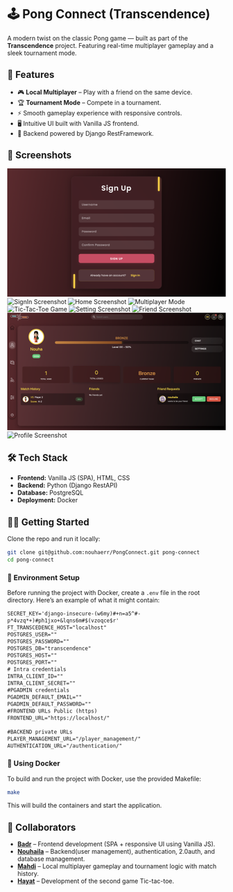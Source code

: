 # 🕹️ Pong Connect (Transcendence)

A modern twist on the classic Pong game — built as part of the **Transcendence** project. Featuring real-time multiplayer gameplay and a sleek tournament mode.

## 🚀 Features

- 🎮 **Local Multiplayer** – Play with a friend on the same device.
- 🏆 **Tournament Mode** – Compete in a tournament.
- ⚡ Smooth gameplay experience with responsive controls.
- 🖥️ Intuitive UI built with Vanilla JS frontend.
- 🌱 Backend powered by Django RestFramework.

## 📸 Screenshots

<!-- You can add screenshots like this -->
![SignUp Screenshot](Screens/0.png)
![SignIn Screenshot](Screens/2.png)
![Home Screenshot](Screens/1.png)
![Multiplayer Mode](Screens/4.png)
![Tic-Tac-Toe Game](Screens/5.png)
![Setting Screenshot](Screens/6.png)
![Friend Screenshot](Screens/7.png)
![Profile2 Screenshot](Screens/8.png)
![Profile Screenshot](Screens/9.png)

## 🛠️ Tech Stack

- **Frontend:** Vanilla JS (SPA), HTML, CSS
- **Backend:** Python (Django RestAPI)
- **Database:** PostgreSQL
- **Deployment:** Docker

## 🧑‍💻 Getting Started

Clone the repo and run it locally:

```bash
git clone git@github.com:nouhaerr/PongConnect.git pong-connect
cd pong-connect
```
### 🔧 Environment Setup

Before running the project with Docker, create a `.env` file in the root directory. Here’s an example of what it might contain:

```env
SECRET_KEY='django-insecure-(w6my)#+n=a5^#-p*4vzq*+)#ph1jxo+&lqns6m#$(vzoqce$r'
FT_TRANSCEDENCE_HOST="localhost"
POSTGRES_USER=""
POSTGRES_PASSWORD=""
POSTGRES_DB="transcendence"
POSTGRES_HOST=""
POSTGRES_PORT=""
# Intra credentials
INTRA_CLIENT_ID=""
INTRA_CLIENT_SECRET=""
#PGADMIN credentials
PGADMIN_DEFAULT_EMAIL=""
PGADMIN_DEFAULT_PASSWORD=""
#FRONTEND URLs Public (https)
FRONTEND_URL="https://localhost/"

#BACKEND private URLs
PLAYER_MANAGEMENT_URL="/player_management/"
AUTHENTICATION_URL="/authentication/"
```
### 🐳 Using Docker

To build and run the project with Docker, use the provided Makefile:
```bash
make
```
This will build the containers and start the application.

## 🤝 Collaborators

- [**Badr**](https://github.com/SAINT-CLAIRE-MERODE) – Frontend development (SPA + responsive UI using Vanilla JS).
- [**Nouhaila**](https://github.com/nouhaerr) – Backend(user management), authentication, 2.0auth, and database management.
- [**Mahdi**](https://github.com/elmahdidiab) – Local multiplayer gameplay and tournament logic with match history.
- [**Hayat**](https://github.com/hayat100) – Development of the second game Tic-tac-toe.
